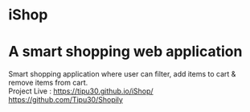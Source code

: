# iShop 
# A smart shopping web application
Smart shopping application where user can filter, add items to cart &amp; remove items from cart.<br>
Project Live : https://tipu30.github.io/iShop/
https://github.com/Tipu30/Shopily
